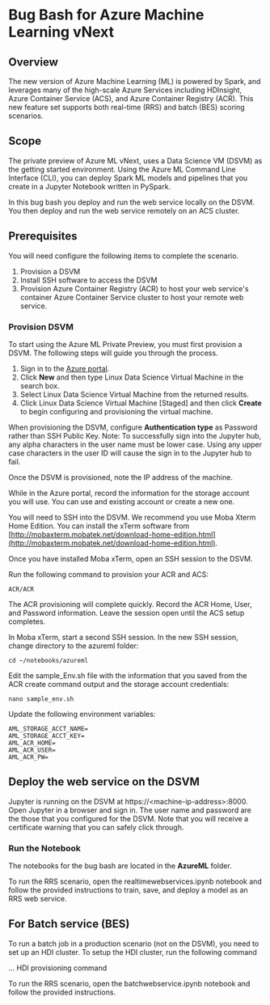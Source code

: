 # Bug Bash for Azure Machine Learning vNext

## Overview

The new version of Azure Machine Learning (ML) is powered by Spark, and leverages many of the high-scale Azure Services including HDInsight, Azure Container Service (ACS), and Azure Container Registry (ACR). This new feature set supports both real-time (RRS) and batch (BES) scoring scenarios.

## Scope

The private preview of Azure ML vNext, uses a Data Science VM (DSVM) as the getting started environment. Using the Azure ML Command Line Interface (CLI), you can deploy Spark ML models and pipelines that you create in a Jupyter Notebook written in PySpark.

In this bug bash you deploy and run the web service locally on the DSVM. You then deploy and run the web service remotely on an ACS cluster. 

## Prerequisites

You will need configure the following items to complete the scenario.

1. Provision a DSVM
2. Install SSH software to access the DSVM
3. Provision Azure Container Registry (ACR) to host your web service's container Azure Container Service cluster to host your remote web service.

### Provision DSVM

To start using the Azure ML Private Preview, you must first provision a DSVM. The following steps will guide you through the process.

1. Sign in to the [Azure portal](https://portal.azure.com).
2. Click **New** and then type Linux Data Science Virtual Machine in the search box.
3. Select Linux Data Science Virtual Machine from the returned results.
4. Click Linux Data Science Virtual Machine [Staged] and then click **Create** to begin configuring and provisioning the virtual machine. 

When provisioning the DSVM, configure **Authentication type** as Password rather than SSH Public Key. Note: To successfully sign into the Jupyter hub, any alpha characters in the user name must be lower case. Using any upper case characters in the user ID will cause the sign in to the Jupyter hub to fail.

Once the DSVM is provisioned, note the IP address of the machine.

While in the Azure portal, record the information for the storage account you will use. You can use and existing account or create a new one.

You will need to SSH into the DSVM. We recommend you use Moba Xterm Home Edition. You can install the xTerm software from [http://mobaxterm.mobatek.net/download-home-edition.html](http://mobaxterm.mobatek.net/download-home-edition.html).

Once you have installed Moba xTerm, open an SSH session to the DSVM.

Run the following command to provision your ACR and ACS:

	ACR/ACR

The ACR provisioning will complete quickly. Record the ACR Home, User, and Password  information. Leave the session open until the ACS setup completes.

In Moba xTerm, start a second SSH session. In the new SSH session, change directory to the azureml folder:

```
cd ~/notebooks/azureml
```

Edit the sample_Env.sh file with the information that you saved from the ACR create command output and the storage account credentials:

```
nano sample_env.sh
```

Update the following environment variables:

```
AML_STORAGE_ACCT_NAME=
AML_STORAGE_ACCT_KEY=
AML_ACR_HOME=
AML_ACR_USER=
AML_ACR_PW=
```

## Deploy the web service on the DSVM

Jupyter is running on the DSVM at https://&lt;machine-ip-address&gt;:8000. Open Jupyter in a browser and sign in. The user name and password are the those that you configured for the DSVM.  Note that you will receive a certificate warning that you can safely click through. 

### Run the Notebook 

The notebooks for the bug bash are located in the **AzureML** folder. 

To run the RRS scenario, open the realtimewebservices.ipynb notebook and follow the provided instructions to train, save, and deploy a model as an RRS web service.

## For Batch service (BES)
To run a batch job in a production scenario (not on the DSVM), you need to set up an HDI cluster. To setup the HDI cluster, run the following command

... HDI provisioning command

To run the RRS scenario, open the batchwebservice.ipynb notebook and follow the provided instructions.

